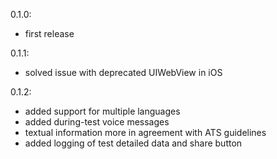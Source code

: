 0.1.0:

- first release

0.1.1:

- solved issue with deprecated UIWebView in iOS

0.1.2:

- added support for multiple languages
- added during-test voice messages
- textual information more in agreement with ATS guidelines
- added logging of test detailed data and share button
